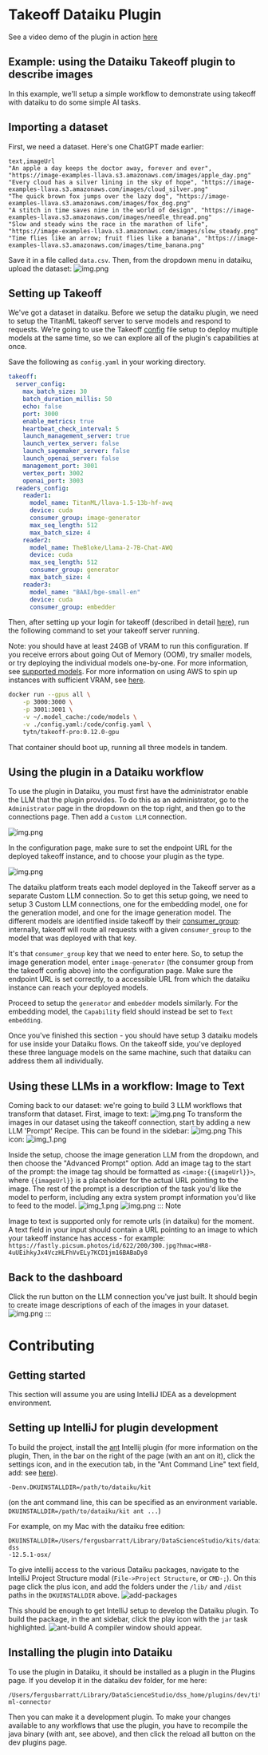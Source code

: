 # Takeoff Dataiku Plugin

See a video demo of the plugin in action
[here](https://www.loom.com/share/9c24d2ed5ce94165b76834a068fafd66?sid=de7762cc-229e-4aa8-ad54-28476cb009ab)

## Example: using the Dataiku Takeoff plugin to describe images

In this example, we'll setup a simple workflow to demonstrate using takeoff
with dataiku to do some simple AI tasks.

## Importing a dataset

First, we need a dataset. Here's one ChatGPT made earlier:

```csv
text,imageUrl
"An apple a day keeps the doctor away, forever and ever", "https://image-examples-llava.s3.amazonaws.com/images/apple_day.png"
"Every cloud has a silver lining in the sky of hope", "https://image-examples-llava.s3.amazonaws.com/images/cloud_silver.png"
"The quick brown fox jumps over the lazy dog", "https://image-examples-llava.s3.amazonaws.com/images/fox_dog.png"
"A stitch in time saves nine in the world of design", "https://image-examples-llava.s3.amazonaws.com/images/needle_thread.png"
"Slow and steady wins the race in the marathon of life", "https://image-examples-llava.s3.amazonaws.com/images/slow_steady.png"
"Time flies like an arrow; fruit flies like a banana", "https://image-examples-llava.s3.amazonaws.com/images/time_banana.png"
```

Save it in a file called `data.csv`. Then, from the dropdown menu in dataiku,
upload the dataset:
![img.png](docs-images/upload-dataset.png)

## Setting up Takeoff

We've got a dataset in dataiku. Before we setup the dataiku plugin, we need
to setup the TitanML takeoff server to serve models and respond to requests.
We're going to use the
Takeoff [config](https://docs.titanml.co/docs/Docs/model_management/manifests)
file setup to deploy multiple
models at the same time, so we can explore all of the plugin's capabilities
at once.

Save the following as `config.yaml` in your working directory.

```yaml
takeoff:
  server_config:
    max_batch_size: 30
    batch_duration_millis: 50
    echo: false
    port: 3000
    enable_metrics: true
    heartbeat_check_interval: 5
    launch_management_server: true
    launch_vertex_server: false
    launch_sagemaker_server: false
    launch_openai_server: false
    management_port: 3001
    vertex_port: 3002
    openai_port: 3003
  readers_config:
    reader1:
      model_name: TitanML/llava-1.5-13b-hf-awq
      device: cuda
      consumer_group: image-generator
      max_seq_length: 512
      max_batch_size: 4
    reader2:
      model_name: TheBloke/Llama-2-7B-Chat-AWQ
      device: cuda
      max_seq_length: 512
      consumer_group: generator
      max_batch_size: 4
    reader3:
      model_name: "BAAI/bge-small-en"
      device: cuda
      consumer_group: embedder 
```

Then, after setting up your login for takeoff (described in detail
[here](https://docs.titanml.co/docs/Docs/launching/accessing_takeoff)),
run the following command to set your takeoff server running.

Note: you
should have at least 24GB of VRAM to run this configuration. If you receive
errors about going Out of Memory (OOM), try smaller models, or try deploying
the individual models one-by-one. For more information, see
[supported models](https://docs.titanml.co/docs/Docs/launching/supported_models).
For more information on using AWS to spin up instances with sufficient VRAM,
see [here](https://docs.titanml.co/docs/Docs/integrations/aws).

```bash
docker run --gpus all \
    -p 3000:3000 \
    -p 3001:3001 \
    -v ~/.model_cache:/code/models \
    -v ./config.yaml:/code/config.yaml \
    tytn/takeoff-pro:0.12.0-gpu
```

That container should boot up, running all three models in tandem.

## Using the plugin in a Dataiku workflow

To use the plugin in Dataiku, you must first have the administrator enable
the LLM that the plugin provides. To do this as an administrator, go to the
`Administrator` page in the dropdown on the top right, and then go to the
connections page. Then add a `Custom LLM` connection.

![img.png](docs-images/custom-llm-connection.png)

In the configuration
page, make sure to set the endpoint URL for the deployed takeoff instance,
and to choose your plugin as the type.

![img.png](docs-images/connection-setup-info.png)

The dataiku platform treats each model deployed in the Takeoff server as a
separate Custom LLM connection. So to get this setup going, we need to setup
3 Custom LLM connections, one for the embedding model, one for the
generation model, and one for the image generation model. The different
models are identified inside takeoff by
their [consumer_group](https://docs.titanml.co/docs/Docs/model_management/readers):
internally,
takeoff will route all requests with a given `consumer_group` to the
model that was deployed with that key.

It's that `consumer_group` key that we need to enter here. So, to setup the
image generation model, enter `image-generator` (the consumer group from the
takeoff config above) into the configuration page. Make sure the endpoint
URL is set correctly, to a accessible URL from which the dataiku
instance can reach your deployed models.

Proceed to setup the `generator` and `embedder` models similarly. For the
embedding model, the `Capability` field should instead be set to `Text
embedding`.

Once you've finished this section - you should have setup 3 dataiku models for
use inside your Dataiku flows. On the takeoff side, you've deployed these
three language models on the same machine, such that dataiku can address
them all individually.

## Using these LLMs in a workflow: Image to Text

Coming back to our dataset: we're going to build 3 LLM workflows that
transform that dataset. First, image to text:
![img.png](docs-images/image-to-text-highlight.png)
To transform the images in our dataset using the takeoff connection, start
by adding a new LLM 'Prompt' Recipe. This can be found in the sidebar:
![img.png](docs-images/sidebar-highlight.png)
This icon:
![img_1.png](docs-images/prompt-highlight.png)

Inside the setup, choose the image generation LLM from the dropdown, and
then choose the "Advanced Prompt" option. Add an image tag to the start of
the prompt: the image tag should be formatted as `<image:{{imageUrl}}>`,
where `{{imageUrl}}` is a placeholder for the actual URL pointing to the
image. The rest of the prompt is a description of the task you'd like the
model to perform, including any extra system prompt information you'd like
to feed to the model.
![img_1.png](docs-images/image-to-text-setup-1.png)
![img.png](docs-images/image-to-text-setup-2.png)
::: Note

Image to text is supported only for remote urls (in dataiku) for the moment. A
text field
in your input should contain a URL pointing to an image to which your takeoff
instance has access - for
example: `https://fastly.picsum.photos/id/622/200/300.jpg?hmac=HR8-4uUEihkyJx4VczHLFhVvELy7KCD1jm16BABaDy8`

## Back to the dashboard

Click the run button on the LLM connection you've just built. It should
begin to create image descriptions of each of the images in your dataset.
![img.png](docs-images/image-generation-run.png)
:::

# Contributing

## Getting started

This section will assume you are using IntelliJ IDEA as a development
environment.

## Setting up IntelliJ for plugin development

To build the project, install the [ant](https://ant.apache.org/) Intellij
plugin (for more information on the plugin,
Then, in the bar on the right of the page (with an ant on it), click the
settings icon, and in the execution tab, in the "Ant Command Line" text
field, add:
see [here](https://www.jetbrains.com/help/idea/ant.html)).

```
-Denv.DKUINSTALLDIR=/path/to/dataiku/kit
```

(on the ant command line, this can be specified as an environment variable.
`DKUINSTALLDIR=/path/to/dataiku/kit ant ...`)

For example, on my Mac with the dataiku free edition:

```
DKUINSTALLDIR=/Users/fergusbarratt/Library/DataScienceStudio/kits/dataiku-dss
-12.5.1-osx/
```

To give intellij access to the various Dataiku packages, navigate to the
IntelliJ Project Structure modal (`File->Project Structure`, or `CMD-;`). On
this
page
click the plus icon, and add the folders under the `/lib/` and `/dist` paths
in the `DKUINSTALLDIR` above.
![add-packages](docs-images/add-packages.png)

This should be enough to get IntelliJ setup to develop the Dataiku plugin.
To build the package, in the ant sidebar, click the play icon with the `jar`
task highlighted.
![ant-build](docs-images/ant-build.png)
A compiler window should appear.

## Installing the plugin into Dataiku

To use the plugin in Dataiku, it should be installed as a plugin in the
Plugins page. If you develop it in the dataiku dev folder, for me here:

```
/Users/fergusbarratt/Library/DataScienceStudio/dss_home/plugins/dev/titan-ml-connector
```

Then you can make it a development plugin. To make your changes available to
any workflows that use the plugin, you have to recompile the java binary
(with ant, see above),
and then click the reload all button on the dev plugins page.
